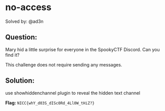 # no-access

Solved by: @ad3n

## Question:
Mary hid a little surprise for everyone in the SpookyCTF Discord. Can you find it?

This challenge does not require sending any messages.

## Solution:
use showhiddenchannel plugin to reveal the hidden text channel

**Flag:** `NICC{whY_d03S_dISc0Rd_4Ll0W_tHiZ?}`
